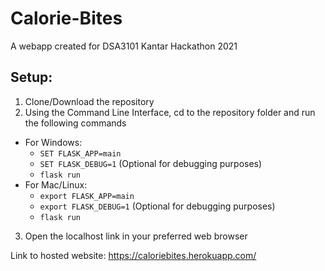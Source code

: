# Calorie-Bites

A webapp created for DSA3101 Kantar Hackathon 2021

## Setup:
1. Clone/Download the repository
2. Using the Command Line Interface, cd to the repository folder and run the following commands
  - For Windows:
    - `SET FLASK_APP=main`
    - `SET FLASK_DEBUG=1` (Optional for debugging purposes)
    - `flask run`
  - For Mac/Linux:
    - `export FLASK_APP=main`
    - `export FLASK_DEBUG=1` (Optional for debugging purposes)
    - `flask run`
 3. Open the localhost link in your preferred web browser

Link to hosted website: https://caloriebites.herokuapp.com/
